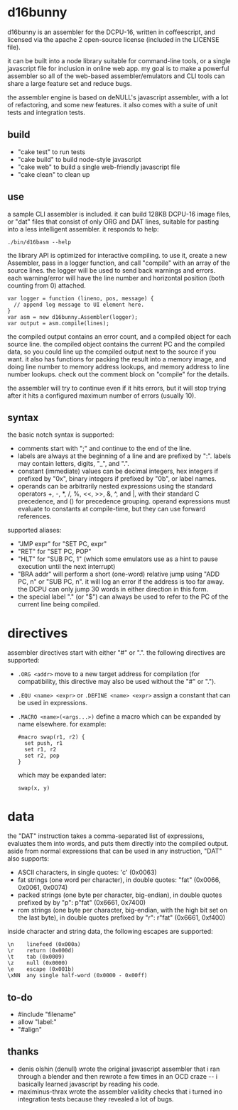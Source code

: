 
d16bunny
========

d16bunny is an assembler for the DCPU-16, written in coffeescript, and
licensed via the apache 2 open-source license (included in the LICENSE file).

it can be built into a node library suitable for command-line tools, or a
single javascript file for inclusion in online web app. my goal is to make a
powerful assembler so all of the web-based assembler/emulators and CLI tools
can share a large feature set and reduce bugs.

the assembler engine is based on deNULL's javascript assembler, with a lot of
refactoring, and some new features. it also comes with a suite of unit tests
and integration tests.

build
-----

- "cake test" to run tests
- "cake build" to build node-style javascript
- "cake web" to build a single web-friendly javascript file
- "cake clean" to clean up

use
---

a sample CLI assembler is included. it can build 128KB DCPU-16 image files,
or "dat" files that consist of only ORG and DAT lines, suitable for pasting
into a less intelligent assembler. it responds to help:

    ./bin/d16basm --help

the library API is optimized for interactive compiling. to use it, create a
new Assembler, pass in a logger function, and call "compile" with an array of
the source lines. the logger will be used to send back warnings and errors.
each warning/error will have the line number and horizontal position (both
counting from 0) attached.

    var logger = function (lineno, pos, message) {
      // append log message to UI element here.
    }
    var asm = new d16bunny.Assembler(logger);
    var output = asm.compile(lines);

the compiled output contains an error count, and a compiled object for each
source line. the compiled object contains the current PC and the compiled
data, so you could line up the compiled output next to the source if you
want. it also has functions for packing the result into a memory image, and
doing line number to memory address lookups, and memory address to line
number lookups. check out the comment block on "compile" for the details.

the assembler will try to continue even if it hits errors, but it will stop
trying after it hits a configured maximum number of errors (usually 10).

syntax
------

the basic notch syntax is supported:

- comments start with ";" and continue to the end of the line.
- labels are always at the beginning of a line and are prefixed by ":".
  labels may contain letters, digits, "_", and ".".
- constant (immediate) values can be decimal integers, hex integers if
  prefixed by "0x", binary integers if prefixed by "0b", or label names.
- operands can be arbitrarily nested expressions using the standard operators
  +, -, *, /, %, <<, >>, &, ^, and |, with their standard C precedence, and ()
  for precedence grouping. operand expressions must evaluate to constants at
  compile-time, but they can use forward references.

supported aliases:

- "JMP expr" for "SET PC, expr"
- "RET" for "SET PC, POP"
- "HLT" for "SUB PC, 1" (which some emulators use as a hint to pause
  execution until the next interrupt)
- "BRA addr" will perform a short (one-word) relative jump using "ADD PC, n"
  or "SUB PC, n". it will log an error if the address is too far away. the
  DCPU can only jump 30 words in either direction in this form.
- the special label "." (or "$") can always be used to refer to the PC of
  the current line being compiled.

directives
==========

assembler directives start with either "#" or ".". the following directives
are supported:

- `.ORG <addr>`
  move to a new target address for compilation (for compatibility, this
  directive may also be used without the "#" or ".").

- `.EQU <name> <expr>` or `.DEFINE <name> <expr>`
  assign a constant that can be used in expressions.

- `.MACRO <name>(<args...>)`
  define a macro which can be expanded by name elsewhere. for example:

      #macro swap(r1, r2) {
        set push, r1
        set r1, r2
        set r2, pop
      }

  which may be expanded later:

      swap(x, y)

data
====

the "DAT" instruction takes a comma-separated list of expressions, evaluates
them into words, and puts them directly into the compiled output. aside from
normal expressions that can be used in any instruction, "DAT" also supports:

- ASCII characters, in single quotes: 'c' (0x0063)
- fat strings (one word per character), in double quotes: "fat" (0x0066,
  0x0061, 0x0074)
- packed strings (one byte per character, big-endian), in double quotes
  prefixed by by "p": p"fat" (0x6661, 0x7400)
- rom strings (one byte per character, big-endian, with the high bit set on
  the last byte), in double quotes prefixed by "r": r"fat" (0x6661, 0xf400)

inside character and string data, the following escapes are supported:

    \n    linefeed (0x000a)
    \r    return (0x000d)
    \t    tab (0x0009)
    \z    null (0x0000)
    \e    escape (0x001b)
    \xNN  any single half-word (0x0000 - 0x00ff)

to-do
-----

- #include "filename"
- allow "label:"
- "#align"


thanks
------

- denis olshin (denull) wrote the original javascript assembler that i ran
  through a blender and then rewrote a few times in an OCD craze -- i
  basically learned javascript by reading his code.
- maximinus-thrax wrote the assembler validity checks that i turned ino
  integration tests because they revealed a lot of bugs.


